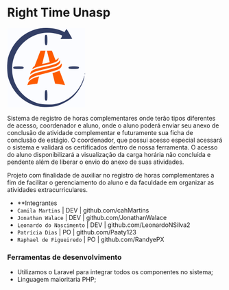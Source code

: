 # Right Time Unasp
![Logo](/imagesReadme/Logo.png "Right Time Logo")

Sistema de registro de horas complementares onde terão tipos diferentes de acesso, coordenador e aluno, onde o aluno poderá enviar seu anexo de conclusão de atividade complementar e futuramente sua ficha de conclusão de estágio. O coordenador, que possui acesso especial acessará o sistema e validará os certificados dentro de nossa ferramenta. O acesso do aluno disponibilizará a visualização da carga horária não concluída e pendente além de liberar o envio do anexo de suas atividades.

Projeto com finalidade de auxiliar no registro de horas complementares a fim de facilitar o gerenciamento do aluno e da faculdade em organizar as atividades extracurriculares.

* **Integrantes
 * `Camila Martins`  | DEV | github.com/cahMartins
 * `Jonathan Walace` | DEV | github.com/JonathanWalace   
 * `Leonardo do Nascimento`  | DEV | github.com/LeonardoNSilva2   
 * `Patrícia Dias`   | PO | github.com/Paaty123   
 * `Raphael de Figueiredo`   | PO | github.com/RandyePX  

### Ferramentas de desenvolvimento
* Utilizamos o Laravel para integrar todos os componentes no sistema;
* Linguagem maioritaria PHP; 
